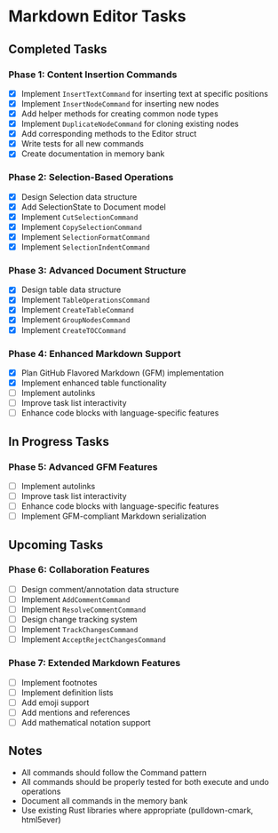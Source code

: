 # Markdown Editor Tasks

## Completed Tasks

### Phase 1: Content Insertion Commands
- [x] Implement `InsertTextCommand` for inserting text at specific positions
- [x] Implement `InsertNodeCommand` for inserting new nodes
- [x] Add helper methods for creating common node types
- [x] Implement `DuplicateNodeCommand` for cloning existing nodes
- [x] Add corresponding methods to the Editor struct
- [x] Write tests for all new commands
- [x] Create documentation in memory bank

### Phase 2: Selection-Based Operations
- [x] Design Selection data structure
- [x] Add SelectionState to Document model
- [x] Implement `CutSelectionCommand`
- [x] Implement `CopySelectionCommand`
- [x] Implement `SelectionFormatCommand`
- [x] Implement `SelectionIndentCommand`

### Phase 3: Advanced Document Structure
- [x] Design table data structure
- [x] Implement `TableOperationsCommand`
- [x] Implement `CreateTableCommand`
- [x] Implement `GroupNodesCommand`
- [x] Implement `CreateTOCCommand`

### Phase 4: Enhanced Markdown Support
- [x] Plan GitHub Flavored Markdown (GFM) implementation
- [x] Implement enhanced table functionality
- [ ] Implement autolinks
- [ ] Improve task list interactivity
- [ ] Enhance code blocks with language-specific features

## In Progress Tasks

### Phase 5: Advanced GFM Features
- [ ] Implement autolinks
- [ ] Improve task list interactivity
- [ ] Enhance code blocks with language-specific features
- [ ] Implement GFM-compliant Markdown serialization

## Upcoming Tasks

### Phase 6: Collaboration Features
- [ ] Design comment/annotation data structure
- [ ] Implement `AddCommentCommand`
- [ ] Implement `ResolveCommentCommand`
- [ ] Design change tracking system
- [ ] Implement `TrackChangesCommand`
- [ ] Implement `AcceptRejectChangesCommand`

### Phase 7: Extended Markdown Features
- [ ] Implement footnotes
- [ ] Implement definition lists
- [ ] Add emoji support
- [ ] Add mentions and references
- [ ] Add mathematical notation support

## Notes
- All commands should follow the Command pattern
- All commands should be properly tested for both execute and undo operations
- Document all commands in the memory bank
- Use existing Rust libraries where appropriate (pulldown-cmark, html5ever)
